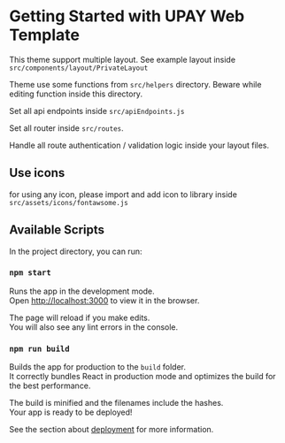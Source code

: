 # Getting Started with UPAY Web Template

This theme support multiple layout. See example layout inside `src/components/layout/PrivateLayout`

Theme use some functions from `src/helpers` directory. Beware while editing function inside this directory.

Set all api endpoints inside `src/apiEndpoints.js`

Set all router inside `src/routes`.

Handle all route authentication / validation logic inside your layout files.

## Use icons

for using any icon, please import and add icon to library inside `src/assets/icons/fontawsome.js`

## Available Scripts

In the project directory, you can run:

### `npm start`

Runs the app in the development mode.\
Open [http://localhost:3000](http://localhost:3000) to view it in the browser.

The page will reload if you make edits.\
You will also see any lint errors in the console.

### `npm run build`

Builds the app for production to the `build` folder.\
It correctly bundles React in production mode and optimizes the build for the best performance.

The build is minified and the filenames include the hashes.\
Your app is ready to be deployed!

See the section about [deployment](https://facebook.github.io/create-react-app/docs/deployment) for more information.
